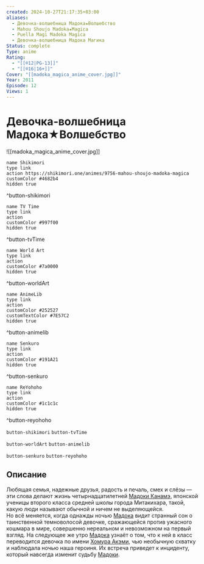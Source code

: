 ```yaml
---
created: 2024-10-27T21:17:35+03:00
aliases:
  - Девочка-волшебница Мадока★Волшебство
  - Mahou Shoujo Madoka★Magica
  - Puella Magi Madoka Magica
  - Девочка-волшебница Мадока Магика
Status: complete
Type: anime
Rating:
  - "[[®️12|PG-13]]"
  - "[[®️16|16+]]"
Cover: "[[madoka_magica_anime_cover.jpg]]"
Year: 2011
Episode: 12
Views: 1
---
```


# Девочка-волшебница Мадока★Волшебство

![[madoka_magica_anime_cover.jpg]]

```button
name Shikimori
type link
action https://shikimori.one/animes/9756-mahou-shoujo-madoka-magica
customColor #4682b4
hidden true
```
^button-shikimori

```button
name TV Time
type link
action 
customColor #997f00
hidden true
```
^button-tvTime

```button
name World Art
type link
action 
customColor #7a0000
hidden true
```
^button-worldArt

```button
name AnimeLib
type link
action 
customColor #252527
customTextColor #7E57C2
hidden true
```
^button-animelib

```button
name Senkuro
type link
action 
customColor #191A21
hidden true
```
^button-senkuro

```button
name ReYohoho
type link
action 
customColor #1c1c1c
hidden true
```
^button-reyohoho



`button-shikimori` `button-tvTime`

`button-worldArt` `button-animelib`

`button-senkuro` `button-reyohoho`

## Описание

Любящая семья, надежные друзья, радость и печаль, смех и слёзы — эти слова делают жизнь четырнадцатилетней [Мадоки Канамэ](https://shikimori.one/characters/37832-madoka-kaname), японской ученицы второго класса средней школы города Митакихара, такой, какую люди называют обычной и ничем не выделяющейся.  
Но всё меняется, когда однажды ночью [Мадока](https://shikimori.one/characters/37832-madoka-kaname) видит странный сон о таинственной темноволосой девочке, сражающейся против ужасного кошмара в мире, совершенно нереальном и невозможном на первый взгляд. На следующее же утро [Мадока](https://shikimori.one/characters/37832-madoka-kaname) узнаёт о том, что к ней в класс переводится девочка по имени [Хомура Акэми](https://shikimori.one/characters/38005-homura-akemi), чью необычную схватку и наблюдала ночью наша героиня. Их встреча приведет к инциденту, который навсегда изменит судьбу [Мадоки](https://shikimori.one/characters/37832-madoka-kaname).
